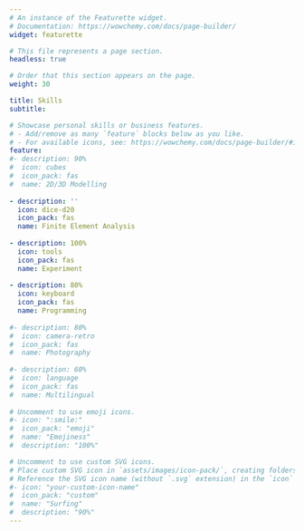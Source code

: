 ```yaml
---
# An instance of the Featurette widget.
# Documentation: https://wowchemy.com/docs/page-builder/
widget: featurette

# This file represents a page section.
headless: true

# Order that this section appears on the page.
weight: 30

title: Skills
subtitle:

# Showcase personal skills or business features.
# - Add/remove as many `feature` blocks below as you like.
# - For available icons, see: https://wowchemy.com/docs/page-builder/#icons
feature:
#- description: 90%
#  icon: cubes
#  icon_pack: fas
#  name: 2D/3D Modelling
  
- description: ''
  icon: dice-d20
  icon_pack: fas
  name: Finite Element Analysis
  
- description: 100%
  icon: tools
  icon_pack: fas
  name: Experiment
    
- description: 80%
  icon: keyboard
  icon_pack: fas
  name: Programming
  
#- description: 80%
#  icon: camera-retro
#  icon_pack: fas
#  name: Photography
  
#- description: 60%
#  icon: language
#  icon_pack: fas
#  name: Multilingual
  
# Uncomment to use emoji icons.
#- icon: ":smile:"
#  icon_pack: "emoji"
#  name: "Emojiness"
#  description: "100%"  

# Uncomment to use custom SVG icons.
# Place custom SVG icon in `assets/images/icon-pack/`, creating folders if necessary.
# Reference the SVG icon name (without `.svg` extension) in the `icon` field.
#- icon: "your-custom-icon-name"
#  icon_pack: "custom"
#  name: "Surfing"
#  description: "90%"
---
```

